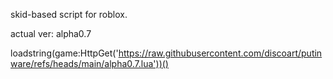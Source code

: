 skid-based script for roblox.

actual ver: alpha0.7

loadstring(game:HttpGet('https://raw.githubusercontent.com/discoart/putinware/refs/heads/main/alpha0.7.lua'))()
